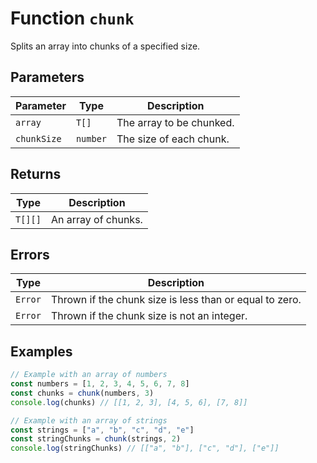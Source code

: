 # Function `chunk`

Splits an array into chunks of a specified size.

## Parameters

| Parameter   | Type     | Description              |
| ----------- | -------- | ------------------------ |
| `array`     | `T[]`    | The array to be chunked. |
| `chunkSize` | `number` | The size of each chunk.  |

## Returns

| Type    | Description         |
| ------- | ------------------- |
| `T[][]` | An array of chunks. |

## Errors

| Type    | Description                                             |
| ------- | ------------------------------------------------------- |
| `Error` | Thrown if the chunk size is less than or equal to zero. |
| `Error` | Thrown if the chunk size is not an integer.             |

## Examples

```typescript
// Example with an array of numbers
const numbers = [1, 2, 3, 4, 5, 6, 7, 8]
const chunks = chunk(numbers, 3)
console.log(chunks) // [[1, 2, 3], [4, 5, 6], [7, 8]]

// Example with an array of strings
const strings = ["a", "b", "c", "d", "e"]
const stringChunks = chunk(strings, 2)
console.log(stringChunks) // [["a", "b"], ["c", "d"], ["e"]]
```
